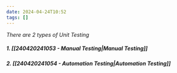 ```yaml
---
date: 2024-04-24T10:52
tags: []
---
```

*There are 2 types of Unit Testing*
##### 1. [[240420241053 - Manual Testing|Manual Testing]]
##### 2. [[240420241054 - Automation Testing|Automation Testing]]
